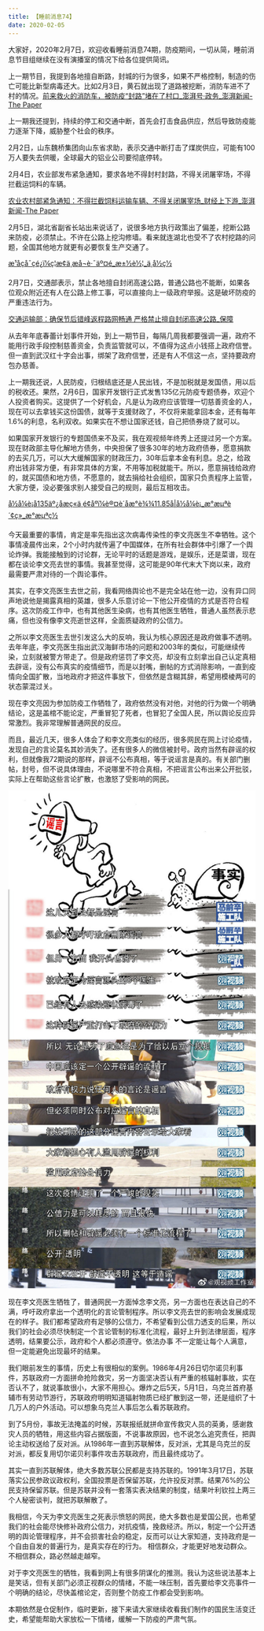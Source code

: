 ```yaml
---
title: 【睡前消息74】
date: 2020-02-05
---
```


大家好，2020年2月7日，欢迎收看睡前消息74期，防疫期间，一切从简，睡前消息节目组继续在没有演播室的情况下给各位提供简讯。

上一期节目，我提到各地擅自断路，封城的行为很多，如果不严格控制，制造的伤亡可能比新型病毒还大。比如2月3日，黄石就出现了道路被挖断，消防车进不了村的情况。[前来救火的消防车，被防疫“封路”堵在了村口_澎湃号·政务_澎湃新闻-The Paper](https://www.thepaper.cn/newsDetail_forward_5760819)

上一期我还提到，持续的停工和交通中断，首先会打击食品供应，然后导致防疫能力逐渐下降，威胁整个社会的秩序。

2月2日，山东魏桥集团向山东省求助，表示交通中断打击了煤炭供应，可能有100万人要失去供暖，全球最大的铝业公司要彻底停转。

2月4日，农业部发布紧急通知，要求各地不得封村封路，不得关闭屠宰场，不得拦截运饲料的车辆。

[农业农村部紧急通知：不得拦截饲料运输车辆、不得关闭屠宰场_财经上下游_澎湃新闻-The Paper](https://www.thepaper.cn/newsDetail_forward_5778134)

2月5日，湖北省副省长站出来说话了，说很多地方执行政策出了偏差，挖断公路来防疫，必须禁止。不许在公路上挖沟修墙。看来就连湖北也受不了农村挖路的问题，全国其他地方就更有必要恢复生产交通了。

[æ¹åçå¯çé¿ï¼ç¦æ­¢ä¸­æ­å¬è·¯äº¤é\_æ±½è½¦\_ä¸­å½ç½](http://auto.china.com.cn/roll/20200205/702723.shtml)

2月7日，交通部表示，禁止各地擅自封闭高速公路，普通公路也不能断，如果各位观众附近还有人在公路上修工事，可以直接向上一级政府举报。这是破坏防疫的严重违法行为。

[交通运输部：确保节后错峰返程路网畅通 严格禁止擅自封闭高速公路_保障](http://www.sohu.com/a/371070300_362042)

从去年年底春蕾计划事件开始，到上一期节目，每隔几周我都要强调一遍，政府不能用行政手段控制慈善资金，负责监管就可以，不值得为这点小钱搭上政府信誉。但一直到武汉红十字会出事，绑架了政府信誉，还是有人不信这一点，坚持要政府包办慈善。

上一期我还说，人民防疫，归根结底还是人民出钱，不是加税就是发国债，用以后的税收还。果然，2月6日，国家开发银行正式发售135亿元防疫专题债券，欢迎个人投资者购买。这提供了一个好机会，凡是认为政府应该管理一切慈善资金的人，现在可以去拿钱买这份国债，就等于支援财政了，不仅将来能拿回本金，还有每年1.6%的利息，名利双收。如果实在不想让国家还钱，自己把债券烧了就可以。

如果国家开发银行的专题国债来不及买，我在观视频年终秀上还提过另一个方案。现在财政部主导化解地方债务，中央担保了很多30年的地方政府债券，愿意捐款的去买几万，可以大大缓解国家的财政压力，30年后拿本金有利息。总之，给政府出钱非常方便，有非常具体的方案，不用等加税就能干。所以，愿意捐钱给政府的，就买国债和地方债，不愿意的，就去捐给社会组织，国家只负责程序上监管，大家方便，没必要强求别人接受自己的规则，最后互相攻击。

[å½å¼è¡å135äº¿åæç«ä¸é¢åºï¼è®¤è´­åæ°è¾¾11.85å\|å½å¼è¡\_æ°æµªè´¢ç»\_æ°æµªç½](http://finance.sina.com.cn/roll/2020-02-06/doc-iimxyqvz0741646.shtml)

今天最重要的事情，肯定是率先指出这次病毒传染性的李文亮医生不幸牺牲。这个事情凌晨传出来，2个小时内就传遍了中国媒体，在所有社会群体中引爆了一个舆论炸弹。我能接触到的讨论群，无论平时的话题是游戏，是娱乐，还是菜谱，现在都在谈论李文亮去世的事情。我甚至觉得，这可能是90年代末大下岗以来，政府最需要严肃对待的一个舆论事件。

其实，在李文亮医生去世之前，我看网络舆论也不是完全站在他一边，没有异口同声地说他是揭露真相的英雄，很多人乐意讨论一下他公开疫情的方式是否符合程序。这次防疫工作中，也有其他医生染病，也有其他医生牺牲，普通人虽然表示悲痛，但也没有像李文亮逝世这样，全面质疑政府的公信力。

之所以李文亮医生去世引发这么大的反响，我认为核心原因还是政府做事不透明。去年年底，李文亮医生指出武汉海鲜市场的问题和2003年的类似，可能继续传染，立刻就被警方带走了。但是政府惩罚了李文亮，却没有立刻拿出自己认定真相去辟谣，没有公布真实的疫情细节，而是以封嘴，删帖的方式消除影响，一直到疫情向全国扩散，当地政府才把这件事放下，但依然是含糊其辞，希望用模棱两可的状态蒙混过关。

现在李文亮因为参加防疫工作牺牲了，政府依然没有对他，对他的行为做一个明确结论，这是盖棺不能论定，严重冒犯了死者，也冒犯了全国人民，所以舆论反应异常激烈。我非常理解普通网民的反应。

而且，最近几天，很多人体会了和李文亮类似的经历，很多网民在网上讨论疫情，发现自己的言论莫名其妙消失了。还有很多人的微信被封号。政府当然有辟谣的权利，但就像我72期说的那样，辟谣不公布真相，等于说谣言是真的。有关部门删帖，封号，但不说具体理由，不说哪里不符合真相，不把谣言公布出来公开批驳，实际上在帮助这些言论扩散，也激怒了受影响的网民。

![](images/btnews/0001_0100/0074/media/image1.jpeg)

现在李文亮医生牺牲了，普通网民一方面悼念李文亮，另一方面也在表达自己的不满，呼吁政府拿出一个透明化的言论管制程序。所以李文亮去世的影响会发展成现在的样子。我们都希望政府有足够的公信力，不希望看到公信力透支的后果，所以我们的社会必须尽快制定一个言论管制的标准化流程，最好上升到法律层面，程序透明，结果要公示，政府和个人都必须遵守。依法办事
不一定能让每个人满意，但一定能避免出现最坏的结果。

我们眼前发生的事情，历史上有很相似的案例。1986年4月26日切尔诺贝利事件，苏联政府一方面拼命抢险救灾，另一方面坚决否认有严重的核辐射事故，实在否认不了，就说事故很小，大家不用担心。爆炸之后5天，5月1日，乌克兰首府基辅市有劳动节游行，苏联政府明明知道辐射物质已经扩散到这一带，还是组织了十几万人的户外活动。可以想象乌克兰人事后怎么看苏联政府。

到了5月份，事故无法掩盖的时候，苏联报纸就拼命宣传救灾人员的英勇，感谢救灾人员的牺牲，用这些内容占据版面，不说事故原因，也不说怎么追究责任，把舆论主动权送给了反对派。从1986年一直到苏联解体，反对派，尤其是乌克兰的反对派，都反复用切尔诺贝利事件攻击苏联政府，而且最终成功了。

其实一直到苏联解体，绝大多数苏联公民都是支持苏联的。1991年3月17日，苏联落实公民参政议政权利，全国投票是否保留苏联，允许投反对票。结果76%的公民支持保留苏联。但是苏联并没有一套落实表决结果的制度，结果叶利钦拉上两三个人秘密谈判，就把苏联解散了。

我相信，今天为李文亮医生之死表示愤怒的网民，绝大多数也是爱国公民，也希望我们的社会能尽快修补政府公信力，对抗疫情，挽救经济。所以，制定一个公开透明的舆论管理程序，并不会损害社会的稳定，反而可以让大家知道，支持政府是一个自由自发的普遍行为，是真实存在的行为。
相信群众，才能更好地发动群众。不相信群众，路必然越走越窄。

对于李文亮医生的牺牲，我看到网上有很多阴谋化的推测。我认为这些说法基本上是笑话，但有关部门必须正视群众的情绪，不能一味压制，首先要给李文亮事件一个明确的结论，尽快盖棺论定，否则整个防疫工作都会受到影响。

本期依然是仓促制作，临时更新，接下来请大家继续收看我们制作的国民生活变迁史，希望能帮助大家放松一下情绪，缓解一下防疫的严肃气氛。
